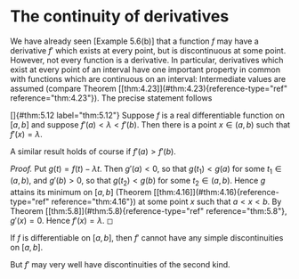 # The continuity of derivatives

We have already seen \[Example 5.6(b)\] that a function $f$ may have a
derivative $f'$ which exists at every point, but is discontinuous at
some point. However, not every function is a derivative. In particular,
derivatives which exist at every point of an interval have one important
property in common with functions which are continuous on an interval:
Intermediate values are assumed (compare Theorem
\[\[thm:4.23\]](#thm:4.23){reference-type="ref" reference="thm:4.23"}).
The precise statement follows

<!-- ::: thm -->
[]{#thm:5.12 label="thm:5.12"} Suppose $f$ is a real differentiable
function on $[a, b]$ and suppose $f'(a) < \lambda <f'(b)$. Then there is
a point $x \in (a, b)$ such that $f'(x) = \lambda$.
<!-- ::: -->

A similar result holds of course if $f'(a) > f'(b)$.

<!-- ::: proof -->
*Proof.* Put $g(t) = f(t) - \lambda t$. Then $g'(a) < 0$, so that
$g(t_1) < g(a)$ for some $t_1 \in (a, b)$, and $g'(b) > 0$, so that
$g(t_2) < g(b)$ for some $t_2 \in (a, b)$. Hence $g$ attains its minimum
on $[a, b]$ (Theorem \[\[thm:4.16\]](#thm:4.16){reference-type="ref"
reference="thm:4.16"}) at some point $x$ such that $a < x < b$. By
Theorem \[\[thm:5.8\]](#thm:5.8){reference-type="ref"
reference="thm:5.8"}, $g'(x) = 0$. Hence $f'(x) = \lambda$. ◻
<!-- ::: -->

<!-- ::: myCorollary* -->
If $f$ is differentiable on $[a, b]$, then $f'$ cannot have any simple
discontinuities on $[a, b]$.

But $f'$ may very well have discontinuities of the second kind.
<!-- ::: -->
